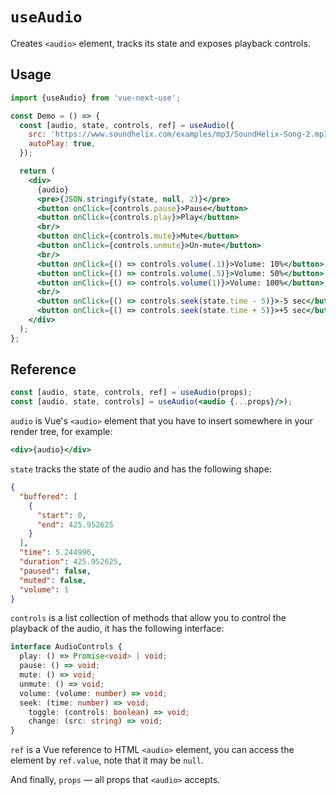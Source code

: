 # `useAudio`

Creates `<audio>` element, tracks its state and exposes playback controls.


## Usage

```jsx
import {useAudio} from 'vue-next-use';

const Demo = () => {
  const [audio, state, controls, ref] = useAudio({
    src: 'https://www.soundhelix.com/examples/mp3/SoundHelix-Song-2.mp3',
    autoPlay: true,
  });

  return (
    <div>
      {audio}
      <pre>{JSON.stringify(state, null, 2)}</pre>
      <button onClick={controls.pause}>Pause</button>
      <button onClick={controls.play}>Play</button>
      <br/>
      <button onClick={controls.mute}>Mute</button>
      <button onClick={controls.unmute}>Un-mute</button>
      <br/>
      <button onClick={() => controls.volume(.1)}>Volume: 10%</button>
      <button onClick={() => controls.volume(.5)}>Volume: 50%</button>
      <button onClick={() => controls.volume(1)}>Volume: 100%</button>
      <br/>
      <button onClick={() => controls.seek(state.time - 5)}>-5 sec</button>
      <button onClick={() => controls.seek(state.time + 5)}>+5 sec</button>
    </div>
  );
};
```


## Reference

```jsx
const [audio, state, controls, ref] = useAudio(props);
const [audio, state, controls] = useAudio(<audio {...props}/>);
```

`audio` is Vue's `<audio>` element that you have to insert somewhere in your
render tree, for example:

```jsx
<div>{audio}</div>
```

`state` tracks the state of the audio and has the following shape:

```json
{
  "buffered": [
    {
      "start": 0,
      "end": 425.952625
    }
  ],
  "time": 5.244996,
  "duration": 425.952625,
  "paused": false,
  "muted": false,
  "volume": 1
}
```

`controls` is a list collection of methods that allow you to control the
playback of the audio, it has the following interface:

```ts
interface AudioControls {
  play: () => Promise<void> | void;
  pause: () => void;
  mute: () => void;
  unmute: () => void;
  volume: (volume: number) => void;
  seek: (time: number) => void;
    toggle: (controls: boolean) => void;
    change: (src: string) => void;
}
```

`ref` is a Vue reference to HTML `<audio>` element, you can access the element by
`ref.value`, note that it may be `null`.

And finally, `props` &mdash; all props that `<audio>` accepts.